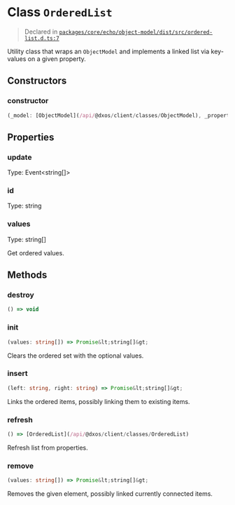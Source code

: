 # Class `OrderedList`
> Declared in [`packages/core/echo/object-model/dist/src/ordered-list.d.ts:7`]()


Utility class that wraps an  `ObjectModel`  and implements a linked list via key-values on a given property.

## Constructors
### constructor
```ts
(_model: [ObjectModel](/api/@dxos/client/classes/ObjectModel), _property: string) => [OrderedList](/api/@dxos/client/classes/OrderedList)
```

## Properties
### update 
Type: Event&lt;string[]&gt;
### id
Type: string
### values
Type: string[]

Get ordered values.

## Methods
### destroy
```ts
() => void
```
### init
```ts
(values: string[]) => Promise&lt;string[]&gt;
```
Clears the ordered set with the optional values.
### insert
```ts
(left: string, right: string) => Promise&lt;string[]&gt;
```
Links the ordered items, possibly linking them to existing items.
### refresh
```ts
() => [OrderedList](/api/@dxos/client/classes/OrderedList)
```
Refresh list from properties.
### remove
```ts
(values: string[]) => Promise&lt;string[]&gt;
```
Removes the given element, possibly linked currently connected items.